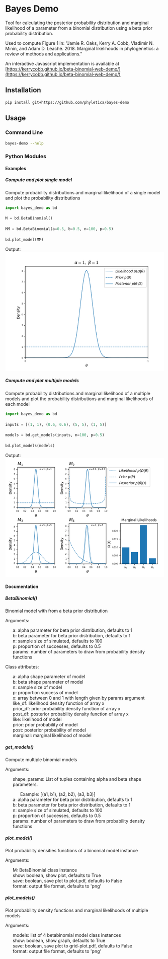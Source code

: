 # Bayes Demo

Tool for calculating the posterior probability distribution and marginal likelihood of a parameter from a binomial distribution using a beta prior probability distribution.

Used to compute Figure 1 in:
"Jamie R. Oaks, Kerry A. Cobb, Vladimir N. Minin, and Adam D. Leaché. 2018. Marginal likelihoods in phylogenetics: a review of methods and applications."

An interactive Javascript implementation is available at [https://kerrycobb.github.io/beta-binomial-web-demo/](https://kerrycobb.github.io/beta-binomial-web-demo/)

## Installation
```bash
pip install git+https://github.com/phyletica/bayes-demo
```

## Usage
### Command Line
```bash
bayes-demo --help

```

### Python Modules
#### Examples
##### Compute and plot single model
Compute probability distributions and marginal likelihood of a single model and plot the probability distributions
```python
import bayes_demo as bd

M = bd.BetaBinomial()

MM = bd.BetaBinomial(a=0.5, b=0.5, n=100, p=0.5)

bd.plot_model(MM)
```
Output:
![](/img/plot.png)


##### Compute and plot multiple models
Compute probability distributions and marginal likelihood of a multiple models and plot the probability distributions and marginal likelihoods of each model
```python
import bayes_demo as bd

inputs = [(1, 1), (0.6, 0.6), (5, 5), (1, 5)]

models = bd.get_models(inputs, n=100, p=0.5)

bd.plot_models(models)
```
Output:
![](/img/grid-plot.png)

#### Documentation
##### BetaBinomial()
Binomial model with from a beta prior distribution

Arguments:
<ul style="list-style: none;">
    <li>a: alpha parameter for beta prior distribution, defaults to 1</li>
    <li>b: beta parameter for beta prior distribution, defaults to 1</li>
    <li>n: sample size of simulated, defaults to 100</li>
    <li>p: proportion of successes, defaults to 0.5</li>
    <li>params: number of parameters to draw from probability density functions</li>
</ul>

Class attributes:
<ul style="list-style: none;">
    <li>a: alpha shape parameter of model</li>
    <li>b: beta shape parameter of model</li>
    <li>n: sample size of model</li>
    <li>p: proportion success of model</li>
    <li>x: array between 0 and 1 with length given by params argument</li>
    <li>like_df: likelihood density function of array x</li>
    <li>prior_df: prior probability density function of array x</li>
    <li>post_df: posterior probability density function of array x</li>
    <li>like: likelihood of model</li>
    <li>prior: prior probability of model</li>
    <li>post: posterior probability of model</li>
    <li>marginal: marginal likelihood of model</li>
</ul>

##### get_models()
Compute multiple binomial models

Arguments:
<ul style="list-style: none;">
    <li>shape_params: List of tuples containing alpha and beta shape parameters.</li>
        <ul style="list-style:none;">
            <li>Example: [(a1, b1), (a2, b2), (a3, b3)]</li>
        </ul>
    <li>a: alpha parameter for beta prior distribution, defaults to 1</li>
    <li>b: beta parameter for beta prior distribution, defaults to 1</li>
    <li>n: sample size of simulated, defaults to 100</li>
    <li>p: proportion of successes, defaults to 0.5</li>
    <li>params: number of parameters to draw from probability density functions</li>
</ul>

##### plot_model()
Plot probability densities functions of a binomial model instance

Arguments:
<ul style="list-style: none;">
    <li>M: BetaBinomial class instance</li>
    <li>show: boolean, show plot, defaults to True</li>
    <li>save: boolean, save plot to plot.pdf, defaults to False</li>
    <li>format: output file format, defaults to 'png'</li>
</ul>

##### plot_models()
Plot probability density functions and marginal likelihoods of multiple models

Arguments:
<ul style="list-style: none;">
    <li>models: list of 4 betabinomial model class instances</li>
    <li>show: boolean, show graph, defaults to True</li>
    <li>save: boolean, save plot to grid-plot.pdf, defaults to False</li>
    <li>format: output file format, defaults to 'png'</li>
</ul>
